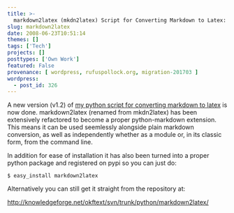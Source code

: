 ```yaml
---
title: >-
  markdown2latex (mkdn2latex) Script for Converting Markdown to Latex: v1.2 Released
slug: markdown2latex
date: 2008-06-23T10:51:14
themes: []
tags: ['Tech']
projects: []
posttypes: ['Own Work']
featured: False
provenance: [ wordpress, rufuspollock.org, migration-201703 ]
wordpress:
  - post_id: 326
---
```


A new version (v1.2) of [my python script for converting markdown to latex](http://www.rufuspollock.org/2006/11/30/mkdn2latex-a-python-script-to-convert-markdown-to-latex/) is now done. markdown2latex (renamed from mkdn2latex) has been extensively refactored to become a proper python-markdown extension. This means it can be used seemlessly alongside plain markdown conversion, as well as independently whether as a module or, in its classic form, from the command line.

In addition for ease of installation it has also been turned into a proper python package and registered on pypi so you can just do:

    $ easy_install markdown2latex

Alternatively you can still get it straight from the repository at:

http://knowledgeforge.net/okftext/svn/trunk/python/markdown2latex/

